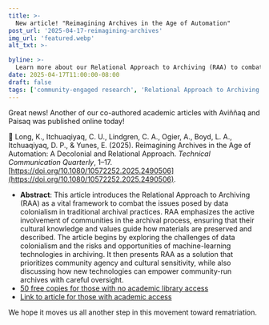 ```yaml
---
title: >-
  New article! "Reimagining Archives in the Age of Automation"
post_url: '2025-04-17-reimagining-archives'
img_url: 'featured.webp'
alt_txt: >-

byline: >-
  Learn more about our Relational Approach to Archiving (RAA) to combat data colonialism in archival practices.
date: 2025-04-17T11:00:00-08:00
draft: false
tags: ['community-engaged research', 'Relational Approach to Archiving', 'data colonialism', 'machine learning', 'decolonization']
---
```


Great news! Another of our co-authored academic articles with Aviññaq and Paisaq was published online today!​

📘 Long, K., Itchuaqiyaq, C. U., Lindgren, C. A., Ogier, A., Boyd, L. A., Itchuaqiyaq, D. P., & Yunes, E. (2025). Reimagining Archives in the Age of Automation: A Decolonial and Relational Approach. *Technical Communication Quarterly*, 1–17. [https://doi.org/10.1080/10572252.2025.2490506](https://doi.org/10.1080/10572252.2025.2490506).

- **Abstract**: This article introduces the Relational Approach to Archiving (RAA) as a vital framework to combat the issues posed by data colonialism in traditional archival practices. RAA emphasizes the active involvement of communities in the archival process, ensuring that their cultural knowledge and values guide how materials are preserved and described. The article begins by exploring the challenges of data colonialism and the risks and opportunities of machine-learning technologies in archiving. It then presents RAA as a solution that prioritizes community agency and cultural sensitivity, while also discussing how new technologies can empower community-run archives with careful oversight.
- [50 free copies for those with no academic library access](https://www.tandfonline.com/eprint/H6ZTMDNNRWYGQCSAGQH4/full?target=10.1080/10572252.2025.2490506)
- [Link to article for those with academic access](https://doi.org/10.1080/10572252.2025.2490506)

We hope it moves us all another step in this movement toward rematriation.
